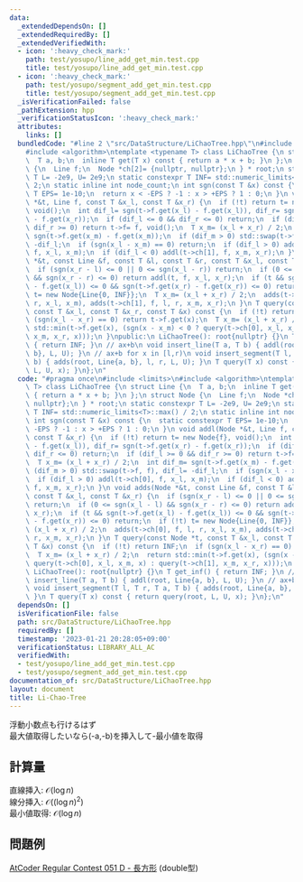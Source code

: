 ```yaml
---
data:
  _extendedDependsOn: []
  _extendedRequiredBy: []
  _extendedVerifiedWith:
  - icon: ':heavy_check_mark:'
    path: test/yosupo/line_add_get_min.test.cpp
    title: test/yosupo/line_add_get_min.test.cpp
  - icon: ':heavy_check_mark:'
    path: test/yosupo/segment_add_get_min.test.cpp
    title: test/yosupo/segment_add_get_min.test.cpp
  _isVerificationFailed: false
  _pathExtension: hpp
  _verificationStatusIcon: ':heavy_check_mark:'
  attributes:
    links: []
  bundledCode: "#line 2 \"src/DataStructure/LiChaoTree.hpp\"\n#include <limits>\n\
    #include <algorithm>\ntemplate <typename T> class LiChaoTree {\n struct Line {\n\
    \  T a, b;\n  inline T get(T x) const { return a * x + b; }\n };\n struct Node\
    \ {\n  Line f;\n  Node *ch[2]= {nullptr, nullptr};\n } * root;\n static constexpr\
    \ T L= -2e9, U= 2e9;\n static constexpr T INF= std::numeric_limits<T>::max() /\
    \ 2;\n static inline int node_count;\n int sgn(const T &x) const {\n  static constexpr\
    \ T EPS= 1e-10;\n  return x < -EPS ? -1 : x > +EPS ? 1 : 0;\n }\n void addl(Node\
    \ *&t, Line f, const T &x_l, const T &x_r) {\n  if (!t) return t= new Node{f},\
    \ void();\n  int dif_l= sgn(t->f.get(x_l) - f.get(x_l)), dif_r= sgn(t->f.get(x_r)\
    \ - f.get(x_r));\n  if (dif_l <= 0 && dif_r <= 0) return;\n  if (dif_l >= 0 &&\
    \ dif_r >= 0) return t->f= f, void();\n  T x_m= (x_l + x_r) / 2;\n  int dif_m=\
    \ sgn(t->f.get(x_m) - f.get(x_m));\n  if (dif_m > 0) std::swap(t->f, f), dif_l=\
    \ -dif_l;\n  if (sgn(x_l - x_m) == 0) return;\n  if (dif_l > 0) addl(t->ch[0],\
    \ f, x_l, x_m);\n  if (dif_l < 0) addl(t->ch[1], f, x_m, x_r);\n }\n void adds(Node\
    \ *&t, const Line &f, const T &l, const T &r, const T &x_l, const T &x_r) {\n\
    \  if (sgn(x_r - l) <= 0 || 0 <= sgn(x_l - r)) return;\n  if (0 <= sgn(x_l - l)\
    \ && sgn(x_r - r) <= 0) return addl(t, f, x_l, x_r);\n  if (t && sgn(t->f.get(x_l)\
    \ - f.get(x_l)) <= 0 && sgn(t->f.get(x_r) - f.get(x_r)) <= 0) return;\n  if (!t)\
    \ t= new Node{Line{0, INF}};\n  T x_m= (x_l + x_r) / 2;\n  adds(t->ch[0], f, l,\
    \ r, x_l, x_m), adds(t->ch[1], f, l, r, x_m, x_r);\n }\n T query(const Node *t,\
    \ const T &x_l, const T &x_r, const T &x) const {\n  if (!t) return INF;\n  if\
    \ (sgn(x_l - x_r) == 0) return t->f.get(x);\n  T x_m= (x_l + x_r) / 2;\n  return\
    \ std::min(t->f.get(x), (sgn(x - x_m) < 0 ? query(t->ch[0], x_l, x_m, x) : query(t->ch[1],\
    \ x_m, x_r, x)));\n }\npublic:\n LiChaoTree(): root{nullptr} {}\n T get_inf()\
    \ { return INF; }\n // ax+b\n void insert_line(T a, T b) { addl(root, Line{a,\
    \ b}, L, U); }\n // ax+b for x in [l,r)\n void insert_segment(T l, T r, T a, T\
    \ b) { adds(root, Line{a, b}, l, r, L, U); }\n T query(T x) const { return query(root,\
    \ L, U, x); }\n};\n"
  code: "#pragma once\n#include <limits>\n#include <algorithm>\ntemplate <typename\
    \ T> class LiChaoTree {\n struct Line {\n  T a, b;\n  inline T get(T x) const\
    \ { return a * x + b; }\n };\n struct Node {\n  Line f;\n  Node *ch[2]= {nullptr,\
    \ nullptr};\n } * root;\n static constexpr T L= -2e9, U= 2e9;\n static constexpr\
    \ T INF= std::numeric_limits<T>::max() / 2;\n static inline int node_count;\n\
    \ int sgn(const T &x) const {\n  static constexpr T EPS= 1e-10;\n  return x <\
    \ -EPS ? -1 : x > +EPS ? 1 : 0;\n }\n void addl(Node *&t, Line f, const T &x_l,\
    \ const T &x_r) {\n  if (!t) return t= new Node{f}, void();\n  int dif_l= sgn(t->f.get(x_l)\
    \ - f.get(x_l)), dif_r= sgn(t->f.get(x_r) - f.get(x_r));\n  if (dif_l <= 0 &&\
    \ dif_r <= 0) return;\n  if (dif_l >= 0 && dif_r >= 0) return t->f= f, void();\n\
    \  T x_m= (x_l + x_r) / 2;\n  int dif_m= sgn(t->f.get(x_m) - f.get(x_m));\n  if\
    \ (dif_m > 0) std::swap(t->f, f), dif_l= -dif_l;\n  if (sgn(x_l - x_m) == 0) return;\n\
    \  if (dif_l > 0) addl(t->ch[0], f, x_l, x_m);\n  if (dif_l < 0) addl(t->ch[1],\
    \ f, x_m, x_r);\n }\n void adds(Node *&t, const Line &f, const T &l, const T &r,\
    \ const T &x_l, const T &x_r) {\n  if (sgn(x_r - l) <= 0 || 0 <= sgn(x_l - r))\
    \ return;\n  if (0 <= sgn(x_l - l) && sgn(x_r - r) <= 0) return addl(t, f, x_l,\
    \ x_r);\n  if (t && sgn(t->f.get(x_l) - f.get(x_l)) <= 0 && sgn(t->f.get(x_r)\
    \ - f.get(x_r)) <= 0) return;\n  if (!t) t= new Node{Line{0, INF}};\n  T x_m=\
    \ (x_l + x_r) / 2;\n  adds(t->ch[0], f, l, r, x_l, x_m), adds(t->ch[1], f, l,\
    \ r, x_m, x_r);\n }\n T query(const Node *t, const T &x_l, const T &x_r, const\
    \ T &x) const {\n  if (!t) return INF;\n  if (sgn(x_l - x_r) == 0) return t->f.get(x);\n\
    \  T x_m= (x_l + x_r) / 2;\n  return std::min(t->f.get(x), (sgn(x - x_m) < 0 ?\
    \ query(t->ch[0], x_l, x_m, x) : query(t->ch[1], x_m, x_r, x)));\n }\npublic:\n\
    \ LiChaoTree(): root{nullptr} {}\n T get_inf() { return INF; }\n // ax+b\n void\
    \ insert_line(T a, T b) { addl(root, Line{a, b}, L, U); }\n // ax+b for x in [l,r)\n\
    \ void insert_segment(T l, T r, T a, T b) { adds(root, Line{a, b}, l, r, L, U);\
    \ }\n T query(T x) const { return query(root, L, U, x); }\n};\n"
  dependsOn: []
  isVerificationFile: false
  path: src/DataStructure/LiChaoTree.hpp
  requiredBy: []
  timestamp: '2023-01-21 20:28:05+09:00'
  verificationStatus: LIBRARY_ALL_AC
  verifiedWith:
  - test/yosupo/line_add_get_min.test.cpp
  - test/yosupo/segment_add_get_min.test.cpp
documentation_of: src/DataStructure/LiChaoTree.hpp
layout: document
title: Li-Chao-Tree
---
```

浮動小数点も行けるはず \
最大値取得したいなら(-a,-b)を挿入して-最小値を取得
## 計算量
直線挿入: $\mathcal{O}(\log n)$　\
線分挿入: $\mathcal{O}((\log n)^2)$　\
最小値取得: $\mathcal{O}(\log n)$
## 問題例
[AtCoder Regular Contest 051 D - 長方形](https://atcoder.jp/contests/arc051/tasks/arc051_d) (double型)